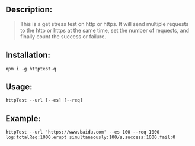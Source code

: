 ## Description:
> This is a get stress test on http or https. It will send multiple requests to the http or https at the same time, set the number of requests, and finally count the success or failure.

## Installation:
```
npm i -g httptest-q 
```
## Usage:
```
httpTest --url [--es] [--req]
```
## Example:
```
httpTest --url 'https://www.baidu.com' --es 100 --req 1000
log:totalReq:1000,erupt simultaneously:100/s,success:1000,fail:0
```